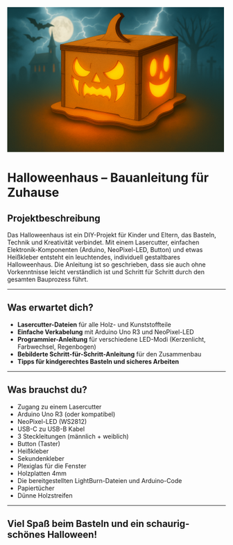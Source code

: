 <img src="Bilder/AI_Werbebild.png" alt="Bild Haus" width="500">





# Halloweenhaus – Bauanleitung für Zuhause

## Projektbeschreibung

Das Halloweenhaus ist ein DIY-Projekt für Kinder und Eltern, das Basteln, Technik und Kreativität verbindet. Mit einem Lasercutter, einfachen Elektronik-Komponenten (Arduino, NeoPixel-LED, Button) und etwas Heißkleber entsteht ein leuchtendes, individuell gestaltbares Halloweenhaus. Die Anleitung ist so geschrieben, dass sie auch ohne Vorkenntnisse leicht verständlich ist und Schritt für Schritt durch den gesamten Bauprozess führt.

---

## Was erwartet dich?

- **Lasercutter-Dateien** für alle Holz- und Kunststoffteile
- **Einfache Verkabelung** mit Arduino Uno R3 und NeoPixel-LED
- **Programmier-Anleitung** für verschiedene LED-Modi (Kerzenlicht, Farbwechsel, Regenbogen)
- **Bebilderte Schritt-für-Schritt-Anleitung** für den Zusammenbau
- **Tipps für kindgerechtes Basteln und sicheres Arbeiten**

---

## Was brauchst du?

- Zugang zu einem Lasercutter
- Arduino Uno R3 (oder kompatibel)
- NeoPixel-LED (WS2812)
- USB-C zu USB-B Kabel
- 3 Steckleitungen (männlich + weiblich)
- Button (Taster)
- Heißkleber
- Sekundenkleber
- Plexiglas für die Fenster
- Holzplatten 4mm
- Die bereitgestellten LightBurn-Dateien und Arduino-Code
- Papiertücher
- Dünne Holzstreifen

---

## Viel Spaß beim Basteln und ein schaurig-schönes Halloween!
